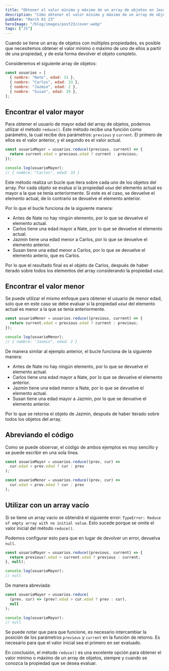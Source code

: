 ```yaml
---
title: "Obtener el valor mínimo y máximo de un array de objetos en JavaScript"
description: "Cómo obtener el valor mínimo y máximo de un array de objetos en JavaScript"
pubDate: "March 01 23"
heroImage: "/blog/images/post23/cover.webp"
tags: ["JS"]
---
```


Cuando se tiene un array de objetos con múltiples propiedades, es posible que necesitemos obtener el valor mínimo o máximo de uno de ellos a partir de una propiedad, y de esta forma devolver el objeto completo.

Consideremos el siguiente array de objetos:

```js
const usuarios = [
  { nombre: "Nate", edad: 31 },
  { nombre: "Carlos", edad: 33 },
  { nombre: "Jazmin", edad: 2 },
  { nombre: "Susan", edad: 29 },
];
```

## Encontrar el valor mayor

Para obtener el usuario de mayor edad del array de objetos, podemos utilizar el método `reduce()`. Este método recibe una función como parámetro, la cual recibe dos parámetros: `previous` y `current`. El primero de ellos es el valor anterior, y el segundo es el valor actual.

```js
const usuarioMayor = usuarios.reduce((previous, current) => {
  return current.edad > previous.edad ? current : previous;
});

console.log(usuarioMayor);
// { nombre: "Carlos", edad: 33 }
```

Este método realiza un bucle que itera sobre cada uno de los objetos del array. Por cada objeto se evalua si la propiedad `edad` del elemento actual es mayor a la que se tenía anteriormente. Si este es el caso, se devuelve el elemento actual, de lo contrario se devuelve el elemento anterior.

Por lo que el bucle funciona de la siguiente manera:

- Antes de Nate no hay ningún elemento, por lo que se devuelve el elemento actual.
- Carlos tiene una edad mayor a Nate, por lo que se devuelve el elemento actual.
- Jazmin tiene una edad menor a Carlos, por lo que se devuelve el elemento anterior.
- Susan tiene una edad menor a Carlos, por lo que se devuelve el elemento anterio, que es Carlos.

Por lo que el resultado final es el objeto de Carlos, después de haber iterado sobre todos los elementos del array considerando la propiedad `edad`.

## Encontrar el valor menor

Se puede utilizar el mismo enfoque para obtener el usuario de menor edad, solo que en este caso se debe evaluar si la propiedad `edad` del elemento actual es menor a la que se tenía anteriormente.

```js
const usuarioMenor = usuarios.reduce((previous, current) => {
  return current.edad < previous.edad ? current : previous;
});

console.log(usuarioMenor);
// { nombre: "Jazmin", edad: 2 }
```

De manera similar al ejemplo anterior, el bucle funciona de la siguiente manera:

- Antes de Nate no hay ningún elemento, por lo que se devuelve el elemento actual.
- Carlos tiene una edad mayor a Nate, por lo que se devuelve el elemento anterior.
- Jazmin tiene una edad menor a Nate, por lo que se devuelve el elemento actual.
- Susan tiene una edad mayor a Jazmin, por lo que se devuelve el elemento anterior.

Por lo que se retorna el objeto de Jazmin, después de haber iterado sobre todos los objetos del array.

## Abreviando el código

Como se puede observar, el código de ambos ejemplos es muy sencillo y se puede escribir en una sola línea.

```js
const usuarioMayor = usuarios.reduce((prev, cur) =>
  cur.edad > prev.edad ? cur : prev
);

const usuarioMenor = usuarios.reduce((prev, cur) =>
  cur.edad < prev.edad ? cur : prev
);
```

## Utilizar con un array vacío

Si se tiene un array vacio se obtendrá el siguiente error: `TypeError: Reduce of empty array with no initial value`. Esto sucede porque se omite el valor inicial del método `reduce()`.

Podemos configurar esto para que en lugar de devolver un error, devuelva `null`.

```js
const usuarioMayor = usuarios.reduce((previous, current) => {
  return previous?.edad > current.edad ? previous : current;
}, null);

console.log(usuarioMayor);
// null
```

De manera abreviada:

```js
const usuarioMayor = usuarios.reduce(
  (prev, cur) => (prev?.edad > cur.edad ? prev : cur),
  null
);

console.log(usuarioMayor);
// null
```

Se puede notar que para que funcione, es necesario intercambiar la posición de los parámetros `previous` y `current` en la función de retorno. Es necesario para que el valor inicial sea el primero en ser evaluado.

En conclusión, el método `reduce()` es una excelente opción para obtener el valor mínimo o máximo de un array de objetos, siempre y cuando se conozca la propiedad que se desea evaluar.
